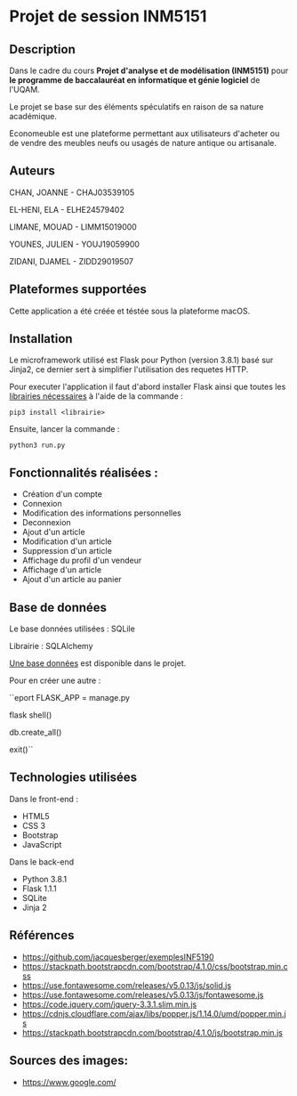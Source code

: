 # Projet de session INM5151

## Description

Dans le cadre du cours **Projet d'analyse et de modélisation (INM5151)** pour **le programme de baccalauréat en informatique et génie logiciel** de l'UQAM.


Le projet se base sur des éléments spéculatifs en raison de sa nature académique. 

Economeuble est une plateforme permettant aux utilisateurs d'acheter ou de vendre des meubles neufs ou usagés de nature antique ou artisanale.


## Auteurs

CHAN, JOANNE - CHAJ03539105 

EL-HENI, ELA - ELHE24579402 

LIMANE, MOUAD - LIMM15019000 

YOUNES, JULIEN - YOUJ19059900 

ZIDANI, DJAMEL - ZIDD29019507

## Plateformes supportées

Cette application a été créée et téstée sous la plateforme macOS.

## Installation

Le microframework utilisé est Flask pour Python (version 3.8.1) basé sur Jinja2, ce dernier sert à simplifier l'utilisation des requetes HTTP.

Pour executer l'application il faut d'abord installer Flask ainsi que toutes les [librairies nécessaires](requirments.txt) à l'aide de la commande :

`pip3 install <librairie>`

Ensuite, lancer la commande :

`python3 run.py`

## Fonctionnalités réalisées :

- Création d'un compte
- Connexion
- Modification des informations personnelles
- Deconnexion
- Ajout d'un article
- Modification d'un article
- Suppression d'un article
- Affichage du profil d'un vendeur
- Affichage d'un article
- Ajout d'un article au panier

## Base de données

Le base données utilisées : SQLile

Librairie : SQLAlchemy

[Une base données](./economeuble/database.db) est disponible dans le projet.


Pour en créer une autre :

``eport FLASK_APP = manage.py

flask shell()

db.create_all()

exit()``

## Technologies utilisées

Dans le front-end :
- HTML5
- CSS 3
- Bootstrap
- JavaScript

Dans le back-end
- Python 3.8.1
- Flask 1.1.1
- SQLite
- Jinja 2

## Références 

- https://github.com/jacquesberger/exemplesINF5190
- https://stackpath.bootstrapcdn.com/bootstrap/4.1.0/css/bootstrap.min.css
- https://use.fontawesome.com/releases/v5.0.13/js/solid.js
- https://use.fontawesome.com/releases/v5.0.13/js/fontawesome.js
- https://code.jquery.com/jquery-3.3.1.slim.min.js
- https://cdnjs.cloudflare.com/ajax/libs/popper.js/1.14.0/umd/popper.min.js
- https://stackpath.bootstrapcdn.com/bootstrap/4.1.0/js/bootstrap.min.js

## Sources des images:

- https://www.google.com/

